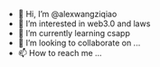 - 👋 Hi, I’m @alexwangziqiao
- 👀 I’m interested in web3.0 and laws
- 🌱 I’m currently learning csapp
- 💞️ I’m looking to collaborate on ...
- 📫 How to reach me ...

<!---
alexwangziqiao/alexwangziqiao is a ✨ special ✨ repository because its `README.md` (this file) appears on your GitHub profile.
You can click the Preview link to take a look at your changes.
--->
